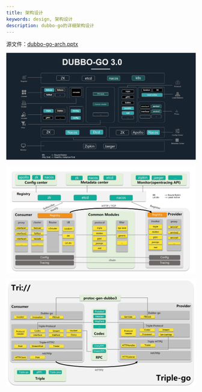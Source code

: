 ```yaml
---
title: 架构设计
keywords: design, 架构设计
description: dubbo-go的详细架构设计
---
```


源文件：[dubbo-go-arch.pptx](/dubbo-go/resource/dubbo-go-arch.pptx)

![dubbo-go-module](/imgs/golang/3.0//module.jpg)

![dubbo-go-arch](/imgs/golang/3.0/dubbo-go3.0-arch.jpg)

![triple-go-arch](/imgs/golang/3.0//triple-go-arch.jpg)
